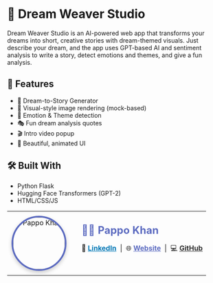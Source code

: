 # 🌙 Dream Weaver Studio

Dream Weaver Studio is an AI-powered web app that transforms your dreams into short, creative stories with dream-themed visuals. Just describe your dream, and the app uses GPT-based AI and sentiment analysis to write a story, detect emotions and themes, and give a fun analysis.

## 🚀 Features
- 📝 Dream-to-Story Generator
- 🎨 Visual-style image rendering (mock-based)
- 🧠 Emotion & Theme detection
- 🎭 Fun dream analysis quotes
- 🎬 Intro video popup
- 🎨 Beautiful, animated UI

## 🛠 Built With
- Python Flask
- Hugging Face Transformers (GPT-2)
- HTML/CSS/JS

<table align="center" style="border:none;">
  <tr>
    <td align="center" valign="top" style="padding: 10px;">
      <img src="https://avatars.githubusercontent.com/u/108335378?v=4" width="120" alt="Pappo Khan" style="border-radius: 50%; border: 4px solid #5c6bc0; box-shadow: 0 4px 10px rgba(0,0,0,0.2);">
    </td>
    <td valign="center" style="padding-left: 25px;">
      <h2 style="margin: 0; color: #5c6bc0;">👨‍💻 Pappo Khan</h2>
      <p>
        🔗 <a href="https://www.linkedin.com/in/iampappokhan/" target="_blank" style="color:#0077b5; font-weight: bold;">LinkedIn</a> &nbsp;|&nbsp;
        🌐 <a href="https://pappokhan.github.io/My_Web/" target="_blank" style="color:#5c6bc0; font-weight: bold;">Website</a> &nbsp;|&nbsp;
        💻 <a href="https://github.com/Pappokhan" target="_blank" style="color:#333; font-weight: bold;">GitHub</a>
      </p>
    </td>
  </tr>
</table>

